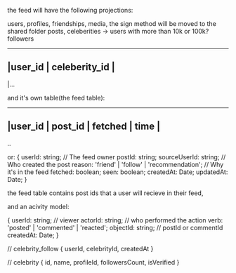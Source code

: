 the feed will have the following projections: 

users,
profiles,
friendships,
media, the sign method will be moved to the shared folder
posts,
celeberities -> users with more than 10k or 100k? followers

-------------------------
|user_id | celeberity_id |
-------------------------
|...


and it's own table(the feed table):

-------------------------------------
|user_id | post_id | fetched | time  |
--------------------
..

or:
{
  userId: string;              // The feed owner
  postId: string;
  sourceUserId: string;        // Who created the post
  reason: 'friend' | 'follow' | 'recommendation'; // Why it's in the feed
  fetched: boolean;
  seen: boolean;
  createdAt: Date;
  updatedAt: Date;
}

the feed table contains post ids that a user will recieve in their feed,

and an acivity model:

{
  userId: string;          // viewer
  actorId: string;         // who performed the action
  verb: 'posted' | 'commented' | 'reacted';
  objectId: string;        // postId or commentId
  createdAt: Date;
}


// celebrity_follow
{ userId, celebrityId, createdAt }

// celebrity
{ id, name, profileId, followersCount, isVerified }
